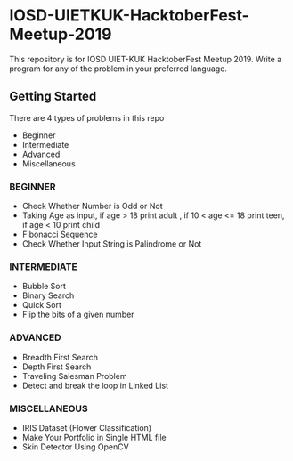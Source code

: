 # IOSD-UIETKUK-HacktoberFest-Meetup-2019
This repository is for IOSD UIET-KUK HacktoberFest  Meetup 2019.
Write a program for any of the problem in your preferred language.

## Getting Started

There are 4 types of problems in this repo
<ul>
  <li>Beginner</li>
  <li>Intermediate</li>
  <li>Advanced</li>
  <li>Miscellaneous</li>
</ul>

### BEGINNER

<ul>
  <li>Check Whether Number is Odd or Not</li>
  <li>Taking Age as input, if age > 18 print adult , if 10 < age <= 18 print teen, if age < 10 print child</li>
  <li>Fibonacci Sequence</li>
  <li>Check Whether Input String is Palindrome or Not</li>
</ul>

### INTERMEDIATE

<ul>
  <li>Bubble Sort</li>
  <li>Binary Search</li>
  <li>Quick Sort</li>
  <li>Flip the bits of a given number</li>
</ul>

### ADVANCED

<ul>
  <li>Breadth First Search</li>
  <li>Depth First Search</li>
  <li>Traveling Salesman Problem</li>
  <li>Detect and break the loop in Linked List</li>
</ul>

### MISCELLANEOUS

<ul>
  <li>IRIS Dataset (Flower Classification)</li>
  <li>Make Your Portfolio in Single HTML file</li>
  <li>Skin Detector Using OpenCV</li>
</ul>
